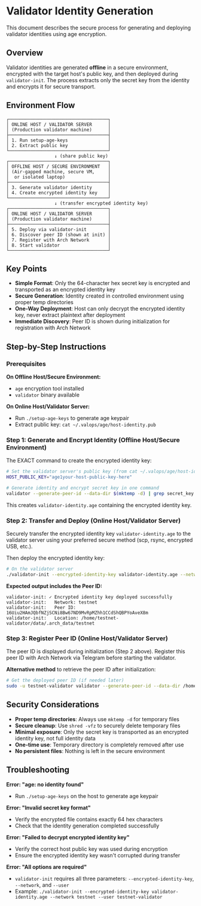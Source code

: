 # Validator Identity Generation

This document describes the secure process for generating and deploying validator identities using age encryption.

## Overview

Validator identities are generated **offline** in a secure environment, encrypted with the target host's public key, and then deployed during `validator-init`. The process extracts only the secret key from the identity and encrypts it for secure transport.

## Environment Flow

```
┌─────────────────────────────────────┐
│ ONLINE HOST / VALIDATOR SERVER      │
│ (Production validator machine)      │
├─────────────────────────────────────┤
│ 1. Run setup-age-keys               │
│ 2. Extract public key               │
└─────────────────────────────────────┘
                  ↓ (share public key)
┌─────────────────────────────────────┐
│ OFFLINE HOST / SECURE ENVIRONMENT   │
│ (Air-gapped machine, secure VM,     │
│  or isolated laptop)                │
├─────────────────────────────────────┤
│ 3. Generate validator identity      │
│ 4. Create encrypted identity key    │
└─────────────────────────────────────┘
                  ↓ (transfer encrypted identity key)
┌─────────────────────────────────────┐
│ ONLINE HOST / VALIDATOR SERVER      │
│ (Production validator machine)      │
├─────────────────────────────────────┤
│ 5. Deploy via validator-init        │
│ 6. Discover peer ID (shown at init) │
│ 7. Register with Arch Network       │
│ 8. Start validator                  │
└─────────────────────────────────────┘
```

## Key Points

- **Simple Format**: Only the 64-character hex secret key is encrypted and transported as an encrypted identity key
- **Secure Generation**: Identity created in controlled environment using proper temp directories
- **One-Way Deployment**: Host can only decrypt the encrypted identity key, never extract plaintext after deployment
- **Immediate Discovery**: Peer ID is shown during initialization for registration with Arch Network

## Step-by-Step Instructions

### Prerequisites

**On Offline Host/Secure Environment:**
- `age` encryption tool installed
- `validator` binary available

**On Online Host/Validator Server:**
- Run `./setup-age-keys` to generate age keypair
- Extract public key: `cat ~/.valops/age/host-identity.pub`

### Step 1: Generate and Encrypt Identity (Offline Host/Secure Environment)

The EXACT command to create the encrypted identity key:

```bash
# Set the validator server's public key (from cat ~/.valops/age/host-identity.pub on validator server)
HOST_PUBLIC_KEY="age1your-host-public-key-here"

# Generate identity and encrypt secret key in one command
validator --generate-peer-id --data-dir $(mktemp -d) | grep secret_key | cut -d'"' -f4 | age -r "$HOST_PUBLIC_KEY" -o validator-identity.age
```

This creates `validator-identity.age` containing the encrypted identity key.

### Step 2: Transfer and Deploy (Online Host/Validator Server)

Securely transfer the encrypted identity key `validator-identity.age` to the validator server using your preferred secure method (scp, rsync, encrypted USB, etc.).

Then deploy the encrypted identity key:

```bash
# On the validator server
./validator-init --encrypted-identity-key validator-identity.age --network testnet --user testnet-validator
```

**Expected output includes the Peer ID:**
```
validator-init: ✓ Encrypted identity key deployed successfully
validator-init:   Network: testnet
validator-init:   Peer ID: 16Uiu2HAmJQbfNZjSCNi8Bw67ND9MvRpMZhh1CCdShQBPYoAveX8m
validator-init:   Location: /home/testnet-validator/data/.arch_data/testnet
```

### Step 3: Register Peer ID (Online Host/Validator Server)

The peer ID is displayed during initialization (Step 2 above). Register this peer ID with Arch Network via Telegram before starting the validator.

**Alternative method** to retrieve the peer ID after initialization:

```bash
# Get the deployed peer ID (if needed later)
sudo -u testnet-validator validator --generate-peer-id --data-dir /home/testnet-validator/data/.arch_data --network-mode testnet | grep peer_id | cut -d'"' -f4
```

## Security Considerations

- **Proper temp directories**: Always use `mktemp -d` for temporary files
- **Secure cleanup**: Use `shred -vfz` to securely delete temporary files
- **Minimal exposure**: Only the secret key is transported as an encrypted identity key, not full identity data
- **One-time use**: Temporary directory is completely removed after use
- **No persistent files**: Nothing is left in the secure environment

## Troubleshooting

**Error: "age: no identity found"**
- Run `./setup-age-keys` on the host to generate age keypair

**Error: "Invalid secret key format"**
- Verify the encrypted file contains exactly 64 hex characters
- Check that the identity generation completed successfully

**Error: "Failed to decrypt encrypted identity key"**
- Verify the correct host public key was used during encryption
- Ensure the encrypted identity key wasn't corrupted during transfer

**Error: "All options are required"**
- `validator-init` requires all three parameters: `--encrypted-identity-key`, `--network`, and `--user`
- Example: `./validator-init --encrypted-identity-key validator-identity.age --network testnet --user testnet-validator` 
